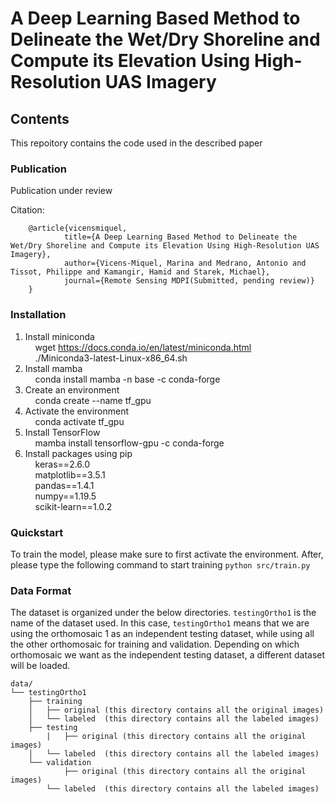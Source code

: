 # A Deep Learning Based Method to Delineate the Wet/Dry Shoreline and Compute its Elevation Using High-Resolution UAS Imagery
## Contents
This repoitory contains the code used in the described paper

### Publication
Publication under review

Citation:

        @article{vicensmiquel,
                title={A Deep Learning Based Method to Delineate the Wet/Dry Shoreline and Compute its Elevation Using High-Resolution UAS Imagery},
                author={Vicens-Miquel, Marina and Medrano, Antonio and Tissot, Philippe and Kamangir, Hamid and Starek, Michael},
                journal={Remote Sensing MDPI(Submitted, pending review)}
        }


### Installation
1) Install miniconda </br>
        &nbsp; &nbsp; wget https://docs.conda.io/en/latest/miniconda.html </br>
        &nbsp; &nbsp; ./Miniconda3-latest-Linux-x86_64.sh </br>
2) Install mamba </br>
        &nbsp; &nbsp; conda install mamba -n base -c conda-forge </br>
3) Create an environment </br>
        &nbsp; &nbsp; conda create --name tf_gpu  </br>
4) Activate the environment </br>
        &nbsp; &nbsp; conda activate tf_gpu </br>
5) Install TensorFlow </br>
        &nbsp; &nbsp; mamba install tensorflow-gpu -c conda-forge </br>
6) Install packages using pip </br>
        &nbsp; &nbsp; keras==2.6.0    </br>
        &nbsp; &nbsp; matplotlib==3.5.1    </br>
        &nbsp; &nbsp; pandas==1.4.1   </br>
        &nbsp; &nbsp; numpy==1.19.5   </br>
        &nbsp; &nbsp; scikit-learn==1.0.2 </br>


### Quickstart
To train the model, please make sure to first activate the environment. After, please type the following command to start training `python src/train.py`



### Data Format
The dataset is organized under the below directories. `testingOrtho1` is the name of the dataset used. In this case, `testingOrtho1` means that we are using the orthomosaic 1 as an independent testing dataset, while using all the other orthomosaic for training and validation. Depending on which orthomosaic we want as the independent testing dataset, a different dataset will be loaded.

	data/
	└── testingOrtho1
	    ├── training
	    │   ├── original (this directory contains all the original images)
	    │   └── labeled  (this directory contains all the labeled images)
	    ├── testing
            |   ├── original (this directory contains all the original images)
	    │   └── labeled  (this directory contains all the labeled images)   
	    └── validation
                ├── original (this directory contains all the original images)
	        └── labeled  (this directory contains all the labeled images)
	

